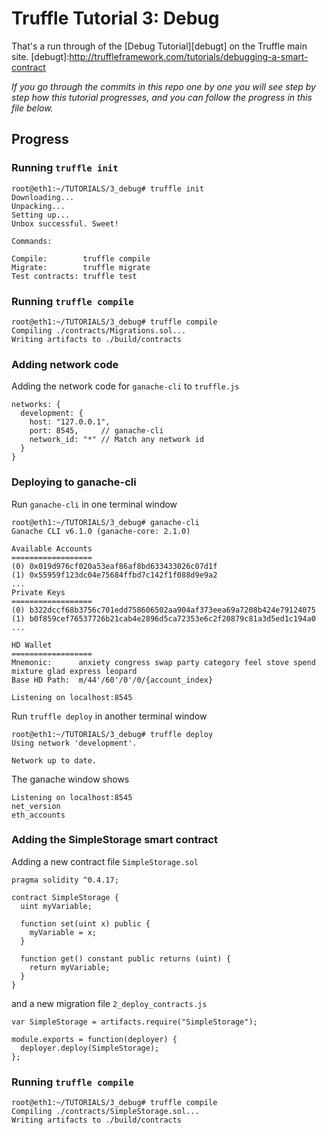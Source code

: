 # Truffle Tutorial 3: Debug

That's a run through of the [Debug Tutorial][debugt] on the Truffle main site.
[debugt]:http://truffleframework.com/tutorials/debugging-a-smart-contract

_If you go through the commits in this repo one by one you will see step by step how this
tutorial progresses, and you can follow the progress in this file below._


## Progress

### Running `truffle init`

    root@eth1:~/TUTORIALS/3_debug# truffle init
    Downloading...
    Unpacking...
    Setting up...
    Unbox successful. Sweet!

    Commands:

    Compile:        truffle compile
    Migrate:        truffle migrate
    Test contracts: truffle test


### Running `truffle compile`

    root@eth1:~/TUTORIALS/3_debug# truffle compile
    Compiling ./contracts/Migrations.sol...
    Writing artifacts to ./build/contracts

### Adding network code

Adding the network code for `ganache-cli` to `truffle.js`

    networks: {
      development: {
        host: "127.0.0.1",
        port: 8545,     // ganache-cli
        network_id: "*" // Match any network id
      }
    }

### Deploying to ganache-cli

Run `ganache-cli` in one terminal window

    root@eth1:~/TUTORIALS/3_debug# ganache-cli
    Ganache CLI v6.1.0 (ganache-core: 2.1.0)

    Available Accounts
    ==================
    (0) 0x019d976cf020a53eaf86af8bd633433026c07d1f
    (1) 0x55959f123dc04e75684ffbd7c142f1f088d9e9a2
    ...
    Private Keys
    ==================
    (0) b322dccf68b3756c701edd758606502aa904af373eea69a7208b424e79124075
    (1) b0f859cef76537726b21cab4e2896d5ca72353e6c2f20879c81a3d5ed1c194a0
    ...

    HD Wallet
    ==================
    Mnemonic:      anxiety congress swap party category feel stove spend mixture glad express leopard
    Base HD Path:  m/44'/60'/0'/0/{account_index}

    Listening on localhost:8545

Run `truffle deploy` in another terminal window

    root@eth1:~/TUTORIALS/3_debug# truffle deploy
    Using network 'development'.

    Network up to date.

The ganache window shows

    Listening on localhost:8545
    net_version
    eth_accounts

### Adding the SimpleStorage smart contract

Adding a new contract file `SimpleStorage.sol`

    pragma solidity ^0.4.17;

    contract SimpleStorage {
      uint myVariable;

      function set(uint x) public {
        myVariable = x;
      }

      function get() constant public returns (uint) {
        return myVariable;
      }
    }

and a new migration file `2_deploy_contracts.js`

    var SimpleStorage = artifacts.require("SimpleStorage");

    module.exports = function(deployer) {
      deployer.deploy(SimpleStorage);
    };


### Running `truffle compile`

    root@eth1:~/TUTORIALS/3_debug# truffle compile
    Compiling ./contracts/SimpleStorage.sol...
    Writing artifacts to ./build/contracts
